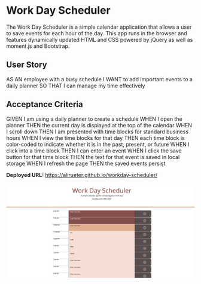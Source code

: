 # Work Day Scheduler
The Work Day Scheduler is a simple calendar application that allows a user to save events for each hour of the day. This app runs in the browser and features dynamically updated HTML and CSS powered by jQuery as well as moment.js and Bootstrap. 

## User Story
AS AN employee with a busy schedule
I WANT to add important events to a daily planner
SO THAT I can manage my time effectively

## Acceptance Criteria
GIVEN I am using a daily planner to create a schedule
WHEN I open the planner
THEN the current day is displayed at the top of the calendar
WHEN I scroll down
THEN I am presented with time blocks for standard business hours
WHEN I view the time blocks for that day
THEN each time block is color-coded to indicate whether it is in the past, present, or future
WHEN I click into a time block
THEN I can enter an event
WHEN I click the save button for that time block
THEN the text for that event is saved in local storage
WHEN I refresh the page
THEN the saved events persist

**Deployed URL:** https://alirueter.github.io/workday-scheduler/

![Screenshot of the Work Day Scheduler App](/assets/images/screenshot.png)
